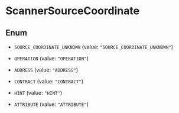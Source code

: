 
# ScannerSourceCoordinate

## Enum


* `SOURCE_COORDINATE_UNKNOWN` (value: `"SOURCE_COORDINATE_UNKNOWN"`)

* `OPERATION` (value: `"OPERATION"`)

* `ADDRESS` (value: `"ADDRESS"`)

* `CONTRACT` (value: `"CONTRACT"`)

* `HINT` (value: `"HINT"`)

* `ATTRIBUTE` (value: `"ATTRIBUTE"`)



